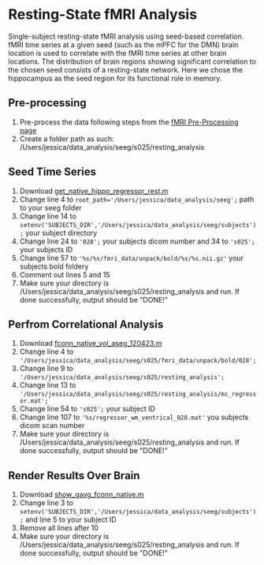 # Resting-State fMRI Analysis
Single-subject resting-state fMRI analysis using seed-based correlation. fMRI time series at a given seed (such as the mPFC for the DMN) brain location is used to correlate with the fMRI time series at other brain locations. The distribution of brain regions showing significant correlation to the chosen seed consists of a resting-state network. Here we chose the hippocampus as the seed region for its functional role in memory.

## Pre-processing 
1. Pre-process the data following steps from the [fMRI Pre-Processing page](https://github.com/Lin-Brain-Lab/fMRI-Analysis-For-Mac/blob/main/fMRI%20Pre-Processing.md)
2. Create a folder path as such: /Users/jessica/data_analysis/seeg/s025/resting_analysis

## Seed Time Series
1. Download [get_native_hippo_regressor_rest.m](https://github.com/fahsuanlin/labmanual/blob/master/scripts/get_nativce_hippo_regressor_rest.m)
2. Change line 4 to `root_path='/Users/jessica/data_analysis/seeg';` path to your seeg folder
3. Change line 14 to `setenv('SUBJECTS_DIR','/Users/jessica/data_analysis/seeg/subjects');` your subject directory 
4. Change line 24 to `'028';` your subjects dicom number and 34 to `'s025';` your subjects ID 
6. Change line 57 to `'%s/%s/fmri_data/unpack/bold/%s/%s.nii.gz'` your subjects bold foldery
7. Comment out lines 5 and 15
8. Make sure your directory is /Users/jessica/data_analysis/seeg/s025/resting_analysis and run. If done successfully, output should be "DONE!"

## Perfrom Correlational Analysis 
1. Download [fconn_native_vol_aseg_120423.m](https://github.com/fahsuanlin/labmanual/blob/master/scripts/fconn_native_vol_aseg_120423.m)
2. Change line 4 to `'/Users/jessica/data_analysis/seeg/s025/fmri_data/unpack/bold/028';`
3. Change line 9 to `'/Users/jessica/data_analysis/seeg/s025/resting_analysis';`
4. Change line 13 to `'/Users/jessica/data_analysis/seeg/s025/resting_analysis/mc_regressor.mat';`
5. Change line 54 to `'s025';` your subject ID
6. Change line 107 to `'%s/regressor_wm_ventrical_028.mat'` you subjects dicom scan number
7. Make sure your directory is /Users/jessica/data_analysis/seeg/s025/resting_analysis and run. If done successfully, output should be "DONE!"

## Render Results Over Brain 
1. Download [show_gavg_fconn_native.m](https://github.com/fahsuanlin/labmanual/blob/master/scripts/show_gavg_fconn_native.m)
2. Change line 3 to `setenv('SUBJECTS_DIR','/Users/jessica/data_analysis/seeg/subjects');` and line 5 to your subject ID
3. Remove all lines after 10
4. Make sure your directory is /Users/jessica/data_analysis/seeg/s025/resting_analysis and run. If done successfully, output should be "DONE!"

   
